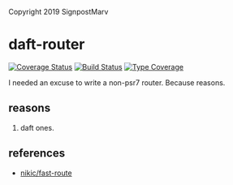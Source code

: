 Copyright 2019 SignpostMarv

# daft-router
[![Coverage Status](https://coveralls.io/repos/github/daft-framework/daft-router/badge.svg?branch=master)](https://coveralls.io/github/daft-framework/daft-router?branch=master)
[![Build Status](https://travis-ci.org/daft-framework/daft-router.svg?branch=master)](https://travis-ci.org/daft-framework/daft-router)
[![Type Coverage](https://shepherd.dev/github/daft-framework/daft-router/coverage.svg)](https://shepherd.dev/github/daft-framework/daft-router)

I needed an excuse to write a non-psr7 router. Because reasons.

## reasons

1) daft ones.

## references
* [nikic/fast-route](https://github.com/nikic/fastroute)
